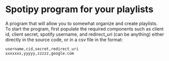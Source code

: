 # Spotipy program for your playlists
A program that will allow you to somewhat organize and create playlists.\
To start the program, first populate the required components such as client id, client secret, spotify username, and redirect_uri (can be anything) either directly in the source code, or in a csv file in the format: 
```
username,cid,secret,redirect_uri
xxxxxxx,yyyyy,zzzzz,google.com
```